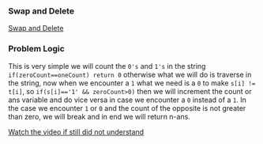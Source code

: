 ### Swap and Delete
[Swap and Delete](https://codeforces.com/problemset/problem/1913/B)

### Problem Logic
This is very simple we will count the `0's` and `1's` in the string `if(zeroCount==oneCount) return 0` otherwise what we will do is traverse in the string, now when we encounter a `1` what we need is a `0` to make `s[i] != t[i]`, so `if(s[i]=='1' && zeroCount>0)` then we will increment the count or ans variable and do vice versa in case we encounter a `0` instead of a `1`. In the case we encounter `1` or `0` and the count of the opposite is not greater than zero, we will break and in end we will return n-ans.

[Watch the video if still did not understand](https://youtu.be/JM-LLGuqiyw)
